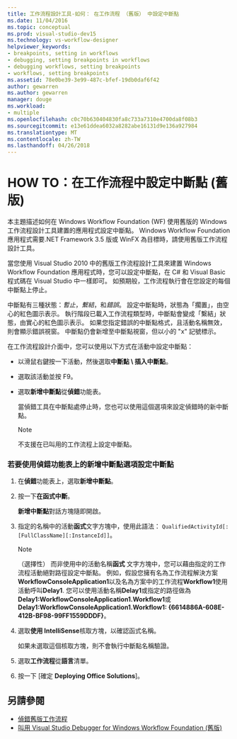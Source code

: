 ```yaml
---
title: 工作流程設計工具-如何： 在工作流程 （舊版） 中設定中斷點
ms.date: 11/04/2016
ms.topic: conceptual
ms.prod: visual-studio-dev15
ms.technology: vs-workflow-designer
helpviewer_keywords:
- breakpoints, setting in workflows
- debugging, setting breakpoints in workflows
- debugging workflows, setting breakpoints
- workflows, setting breakpoints
ms.assetid: 78e0be39-3e99-487c-bfef-19db0daf6f42
author: gewarren
ms.author: gewarren
manager: douge
ms.workload:
- multiple
ms.openlocfilehash: c0c70b630404830fa8c733a7310e4700da8f08b3
ms.sourcegitcommit: e13e61ddea6032a8282abe16131d9e136a927984
ms.translationtype: MT
ms.contentlocale: zh-TW
ms.lasthandoff: 04/26/2018
---
```

# <a name="how-to-set-breakpoints-in-workflows-legacy"></a>HOW TO：在工作流程中設定中斷點 (舊版)

本主題描述如何在 Windows Workflow Foundation (WF) 使用舊版的 Windows 工作流程設計工具建置的應用程式設定中斷點。 Windows Workflow Foundation 應用程式需要.NET Framework 3.5 版或 WinFX 為目標時，請使用舊版工作流程設計工具。

 當您使用 Visual Studio 2010 中的舊版工作流程設計工具來建置 Windows Workflow Foundation 應用程式時，您可以設定中斷點，在 C# 和 Visual Basic 程式碼在 Visual Studio 中一樣即可。 如預期般，工作流程執行會在您設定的每個中斷點上停止。

 中斷點有三種狀態：*暫止*，*繫結*，和*錯誤*。 設定中斷點時，狀態為「擱置」，由空心的紅色圖示表示。 執行階段已載入工作流程類型時，中斷點會變成「繫結」狀態，由實心的紅色圖示表示。 如果您指定錯誤的中斷點格式，且活動名稱無效，則會顯示錯誤視窗。 中斷點仍會新增至中斷點視窗，但以小的 "x" 記號標示。

 在工作流程設計介面中，您可以使用以下方式在活動中設定中斷點：

-   以滑鼠右鍵按一下活動，然後選取**中斷點 \ 插入中斷點**。

-   選取該活動並按 F9。

-   選取**新增中斷點**從**偵錯**功能表。

     當偵錯工具在中斷點處停止時，您也可以使用這個選項來設定偵錯時的新中斷點。

    > [!NOTE]
    > 不支援在已叫用的工作流程上設定中斷點。

### <a name="to-set-a-breakpoint-using-the-new-breakpoint-option-on-the-debug-menu"></a>若要使用偵錯功能表上的新增中斷點選項設定中斷點

1.  在**偵錯**功能表上，選取**新增中斷點**。

2.  按一下**在函式中斷**。

     **新增中斷點**對話方塊隨即開啟。

3.  指定的名稱中的活動**函式**文字方塊中，使用此語法： `QualifiedActivityId[:[FullClassName][:InstanceId]]`。

    > [!NOTE]
    > （選擇性） 而非使用中的活動名稱**函式** 文字方塊中，您可以藉由指定的工作流程活動絕對路徑設定中斷點。 例如，假設您擁有名為工作流程解決方案**WorkflowConsoleApplication1**以及名為方案中的工作流程**Workflow1**使用活動呼叫**Delay1**. 您可以使用活動名稱**Delay1**或指定的路徑做為**Delay1:WorkflowConsoleApplication1.Workflow1**或**Delay1:WorkflowConsoleApplication1.Workflow1: {6614886A-608E-412B-BF98-99FF1559DDDF}**。

4.  選取**使用 IntelliSense**核取方塊，以確認函式名稱。

     如果未選取這個核取方塊，則不會執行中斷點名稱驗證。

5.  選取**工作流程**從**語言**清單。

6.  按一下 [確定 **Deploying Office Solutions**]。

## <a name="see-also"></a>另請參閱

- [偵錯舊版工作流程](../workflow-designer/debugging-legacy-workflows.md)
- [叫用 Visual Studio Debugger for Windows Workflow Foundation (舊版)](../workflow-designer/invoking-the-visual-studio-debugger-for-windows-workflow-foundation-legacy.md)